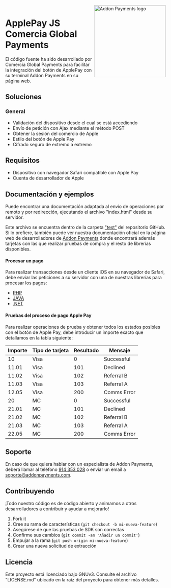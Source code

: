 <a href="https://desarrolladores.addonpayments.com/" target="_blank">
    <img src="https://desarrolladores.addonpayments.com/assets/images/branding/comercia/logo.svg?v=?v=1.14.1" alt="Addon Payments logo" title="Addon Payments" align="right" width="225" />
</a>

# ApplePay JS Comercia Global Payments

El código fuente ha sido desarrollado por Comercia Global Payments para facilitar la integración del botón de ApplePay con su terminal Addon Payments en su página web.

## Soluciones

### General

* Validación del dispositivo desde el cual se está accediendo
* Envío de petición con Ajax mediante el método POST
* Obtener la sesión del comercio de Apple
* Estilo del botón de Apple Pay
* Cifrado seguro de extremo a extremo

## Requisitos

- Dispositivo con navegador Safari compatible con Apple Pay
- Cuenta de desarrollador de Apple

## Documentación y ejemplos

Puede encontrar una documentación adaptada al envío de operaciones por remoto y por redirección, ejecutando el archivo "index.html" desde su servidor.

Este archivo se encuentra dentro de la carpeta ["test"](https://github.com/AddonPayments/applepay-js/tree/master/test) del repositorio GitHub. Si lo prefiere, también puede ver nuestra documentación oficial en la página web de desarrolladores de [Addon Payments](https://desarrolladores.addonpayments.com) donde encontrará además tarjetas con las que realizar pruebas de compra y el resto de librerías disponibles.

#### Procesar un pago

Para realizar transacciones desde un cliente iOS en su navegador de Safari, debe enviar las peticiones a su servidor con una de nuestras librerías para procesar los pagos:

- [PHP](https://github.com/AddonPayments/php-sdk)
- [JAVA](https://github.com/AddonPayments/java-sdk)
- [.NET](https://github.com/AddonPayments/net-sdk)

#### Pruebas del proceso de pago Apple Pay

Para realizar operaciones de prueba y obtener todos los estados posibles con el botón de Apple Pay, debe introducir un importe exacto que detallamos en la tabla siguiente:

Importe   | Tipo de tarjeta  | Resultado | Mensaje
--------- | ---------------- | --------- | --------
10        | Visa             | 0         | Successful
11.01     | Visa             | 101       | Declined
11.02     | Visa             | 102       | Referral B
11.03     | Visa             | 103       | Referral A
12.05     | Visa             | 200       | Comms Error
20        | MC               | 0         | Successful
21.01     | MC               | 101       | Declined
21.02     | MC               | 102       | Referral B
21.03     | MC               | 103       | Referral A
22.05     | MC               | 200       | Comms Error

## Soporte

En caso de que quiera hablar con un especialista de Addon Payments, deberá llamar al teléfono [914 353 028](tel:914353028) o enviar un email a [soporte@addonpayments.com](mailto:soporte@addonpayments.com).

## Contribuyendo

¡Todo nuestro código es de código abierto y animamos a otros desarrolladores a contribuir y ayudar a mejorarlo!

1. Fork it
2. Cree su rama de características (`git checkout -b mi-nueva-feature`)
3. Asegúrese de que las pruebas de SDK son correctas
4. Confirme sus cambios (`git commit -am 'Añadir un commit'`)
5. Empujar a la rama (`git push origin mi-nueva-feature`)
6. Crear una nueva solicitud de extracción

## Licencia

Este proyecto está licenciado bajo GNUv3. Consulte el archivo "LICENSE.md" ubicado en la raíz del proyecto para obtener más detalles.
